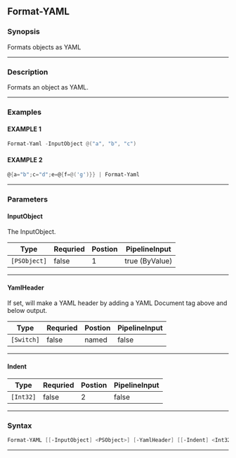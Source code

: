 
Format-YAML
-----------
### Synopsis
Formats objects as YAML

---
### Description

Formats an object as YAML.

---
### Examples
#### EXAMPLE 1
```PowerShell
Format-Yaml -InputObject @("a", "b", "c")
```

#### EXAMPLE 2
```PowerShell
@{a="b";c="d";e=@{f=@('g')}} | Format-Yaml
```

---
### Parameters
#### **InputObject**

The InputObject.



|Type            |Requried|Postion|PipelineInput |
|----------------|--------|-------|--------------|
|```[PSObject]```|false   |1      |true (ByValue)|
---
#### **YamlHeader**

If set, will make a YAML header by adding a YAML Document tag above and below output.



|Type          |Requried|Postion|PipelineInput|
|--------------|--------|-------|-------------|
|```[Switch]```|false   |named  |false        |
---
#### **Indent**

|Type         |Requried|Postion|PipelineInput|
|-------------|--------|-------|-------------|
|```[Int32]```|false   |2      |false        |
---
### Syntax
```PowerShell
Format-YAML [[-InputObject] <PSObject>] [-YamlHeader] [[-Indent] <Int32>] [<CommonParameters>]
```
---


